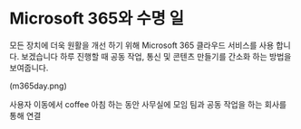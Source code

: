 # <a name="day-in-the-life-with-microsoft-365"></a>Microsoft 365와 수명 일

모든 장치에 더욱 원활을 개선 하기 위해 Microsoft 365 클라우드 서비스를 사용 합니다.  보겠습니다 하루 진행할 때 공동 작업, 통신 및 콘텐츠 만들기를 간소화 하는 방법을 보여줍니다. 

(m365day.png)

사용자 이동에서 coffee 아침 하는 동안 사무실에 모임 팀과 공동 작업을 하는 회사를 통해 연결


